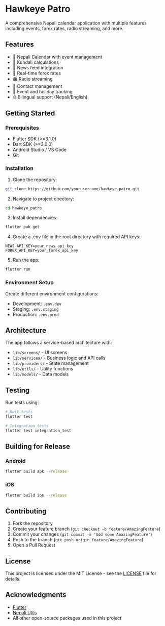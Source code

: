 # Hawkeye Patro

A comprehensive Nepali calendar application with multiple features including events, forex rates, radio streaming, and more.

## Features

- 📅 Nepali Calendar with event management
- 🎯 Kundali calculations
- 📰 News feed integration
- 💱 Real-time forex rates
- 📻 Radio streaming
- 👥 Contact management
- 📅 Event and holiday tracking
- 🌐 Bilingual support (Nepali/English)

## Getting Started

### Prerequisites

- Flutter SDK (>=3.1.0)
- Dart SDK (>=3.0.0)
- Android Studio / VS Code
- Git

### Installation

1. Clone the repository:
```bash
git clone https://github.com/yourusername/hawkeye_patro.git
```

2. Navigate to project directory:
```bash
cd hawkeye_patro
```

3. Install dependencies:
```bash
flutter pub get
```

4. Create a .env file in the root directory with required API keys:
```
NEWS_API_KEY=your_news_api_key
FOREX_API_KEY=your_forex_api_key
```

5. Run the app:
```bash
flutter run
```

### Environment Setup

Create different environment configurations:

- Development: `.env.dev`
- Staging: `.env.staging`
- Production: `.env.prod`

## Architecture

The app follows a service-based architecture with:

- `lib/screens/` - UI screens
- `lib/services/` - Business logic and API calls
- `lib/providers/` - State management
- `lib/utils/` - Utility functions
- `lib/models/` - Data models

## Testing

Run tests using:

```bash
# Unit tests
flutter test

# Integration tests
flutter test integration_test
```

## Building for Release

### Android

```bash
flutter build apk --release
```

### iOS

```bash
flutter build ios --release
```

## Contributing

1. Fork the repository
2. Create your feature branch (`git checkout -b feature/AmazingFeature`)
3. Commit your changes (`git commit -m 'Add some AmazingFeature'`)
4. Push to the branch (`git push origin feature/AmazingFeature`)
5. Open a Pull Request

## License

This project is licensed under the MIT License - see the [LICENSE](LICENSE) file for details.

## Acknowledgments

- [Flutter](https://flutter.dev)
- [Nepali Utils](https://pub.dev/packages/nepali_utils)
- All other open-source packages used in this project
